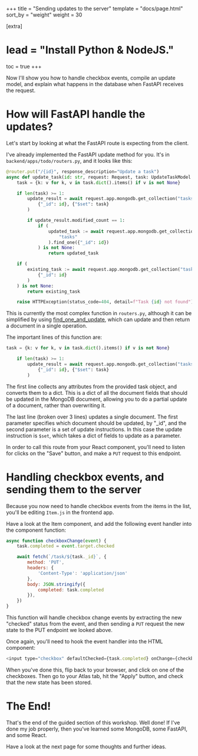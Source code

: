 +++
title = "Sending updates to the server"
template = "docs/page.html"
sort_by = "weight"
weight = 30

[extra]
# lead = "Install Python & NodeJS."
toc = true
+++

Now I'll show you how to handle checkbox events,
compile an update model, 
and explain what happens in the database when FastAPI receives the request.

# How will FastAPI handle the updates?

Let's start by looking at what the FastAPI route is expecting from the client.

I've already implemented the FastAPI update method for you.
It's in `backend/apps/todo/routers.py`,
and it looks like this:

```python
@router.put("/{id}", response_description="Update a task")
async def update_task(id: str, request: Request, task: UpdateTaskModel = Body(...)):
    task = {k: v for k, v in task.dict().items() if v is not None}

    if len(task) >= 1:
        update_result = await request.app.mongodb.get_collection("tasks").update_one(
            {"_id": id}, {"$set": task}
        )

        if update_result.modified_count == 1:
            if (
                updated_task := await request.app.mongodb.get_collection(
                    "tasks"
                ).find_one({"_id": id})
            ) is not None:
                return updated_task

    if (
        existing_task := await request.app.mongodb.get_collection("tasks").find_one(
            {"_id": id}
        )
    ) is not None:
        return existing_task

    raise HTTPException(status_code=404, detail=f"Task {id} not found")
```

This is currently the most complex function in `routers.py`,
although it can be simplified by using
[find_one_and_update](https://pymongo.readthedocs.io/en/stable/api/pymongo/collection.html#pymongo.collection.Collection.find_one_and_update),
which can update and then return a document in a single operation.

The important lines of this function are:

```python
task = {k: v for k, v in task.dict().items() if v is not None}

    if len(task) >= 1:
        update_result = await request.app.mongodb.get_collection("tasks").update_one(
            {"_id": id}, {"$set": task}
        )
```

The first line collects any attributes from the provided task object,
and converts them to a dict. This is a dict of all the document fields that should be updated in the MongoDB document, allowing you to do a partial update of a document, rather than overwriting it.

The last line (broken over 3 lines) updates a single document.
The first parameter specifies which document should be updated,
by "_id",
and the second parameter is a set of update instructions.
In this case the update instruction is `$set`,
which takes a dict of fields to update as a parameter.

In order to call this route from your React component,
you'll need to listen for clicks on the "Save" button,
and make a `PUT` request to this endpoint.

# Handling checkbox events, and sending them to the server

Because you now need to handle checkbox events from the items in the list, 
you'll be editing `Item.js` in the frontend app.

Have a look at the Item component, and add the following event handler into the component function:

```js
async function checkboxChange(event) {
    task.completed = event.target.checked

    await fetch(`/task/${task._id}`, {
        method: 'PUT',
        headers: {
            'Content-Type': 'application/json'
        },
        body: JSON.stringify({
            completed: task.completed
        }),
    })
}
```

This function will handle checkbox change events by extracting the new "checked" status from the event,
and then sending a `PUT` request the new state to the PUT endpoint we looked above.

Once again, you'll need to hook the event handler into the HTML component:

```js
<input type="checkbox" defaultChecked={task.completed} onChange={checkboxChange} />
```

When you've done this, 
flip back to your browser,
and click on one of the checkboxes.
Then go to your Atlas tab, hit the "Apply" button,
and check that the new state has been stored.

# The End!

That's the end of the guided section of this workshop.
Well done!
If I've done my job properly,
then you've learned some MongoDB, some FastAPI, and some React.

Have a look at the next page for some thoughts and further ideas.